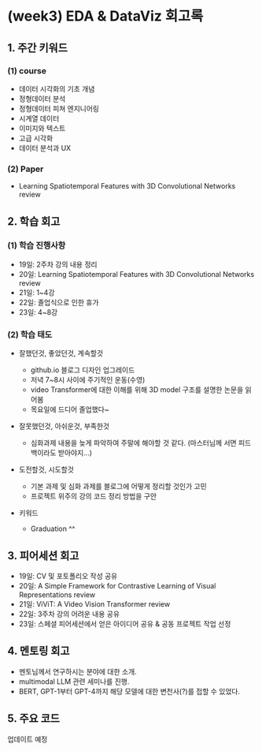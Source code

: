 # **(week3) EDA & DataViz 회고록**

## 1. 주간 키워드

### (1) course 
* 데이터 시각화의 기초 개념
* 정형데이터 분석
* 정형데이터 피쳐 엔지니어링
* 시계열 데이터
* 이미지와 텍스트
* 고급 시각화
* 데이터 분석과 UX

### (2) Paper
* Learning Spatiotemporal Features with 3D Convolutional Networks review

## 2. 학습 회고

### (1) 학습 진행사항
* 19일: 2주차 강의 내용 정리
* 20일: Learning Spatiotemporal Features with 3D Convolutional Networks review
* 21일: 1~4강
* 22일: 졸업식으로 인한 휴가
* 23일: 4~8강

### (2) 학습 태도
* 잘했던것, 좋았던것, 계속할것
    * github.io 블로그 디자인 업그레이드
    * 저녁 7~8시 사이에 주기적인 운동(수영)
    * video Transformer에 대한 이해를 위해 3D model 구조를 설명한 논문을 읽어봄
    * 목요일에 드디어 졸업했다~

* 잘못했던것, 아쉬운것, 부족한것
    * 심화과제 내용을 늦게 파악하여 주말에 해야할 것 같다. (마스터님께 서면 피드백이라도 받아야지...)

* 도전할것, 시도할것
    * 기본 과제 및 심화 과제를 블로그에 어떻게 정리할 것인가 고민
    * 프로젝트 위주의 강의 코드 정리 방법을 구안

* 키워드
    * Graduation ^^

## 3. 피어세션 회고

* 19일: CV 및 포토폴리오 작성 공유
* 20일: A Simple Framework for Contrastive Learning of Visual Representations review
* 21일: ViViT: A Video Vision Transformer review
* 22일: 3주차 강의 어려운 내용 공유
* 23일: 스페셜 피어세션에서 얻은 아이디어 공유 & 공동 프로젝트 작업 선정

## 4. 멘토링 회고

* 멘토님께서 연구하시는 분야에 대한 소개.
* multimodal LLM 관련 세미나를 진행.
* BERT, GPT-1부터 GPT-4까지 해당 모델에 대한 변천사(?)를 접할 수 있었다.

## 5. 주요 코드

업데이트 예정

